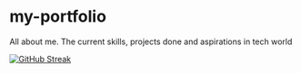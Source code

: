 # my-portfolio
All about me. The current skills, projects done and aspirations in tech world

[![GitHub Streak](https://streak-stats.demolab.com/?user=alloysj)](https://git.io/streak-stats)
